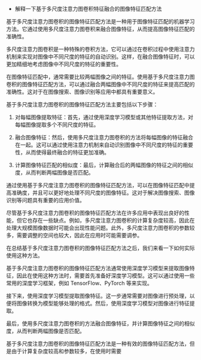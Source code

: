 - 解释一下基于多尺度注意力图卷积特征融合的图像特征匹配方法

基于多尺度注意力图卷积的图像特征匹配方法是一种用于图像特征匹配的机器学习方法。它通过使用多尺度注意力图卷积来融合图像特征，从而提高图像特征匹配的准确性。

多尺度注意力图卷积是一种特殊的卷积方法，它可以通过在卷积过程中使用注意力机制来实现对图像中不同尺度的特征的自动识别。这样，在融合图像特征时，可以更加精细地考虑图像中不同尺度的特征的重要性。

在图像特征匹配中，通常需要比较两幅图像之间的特征。使用基于多尺度注意力图卷积的图像特征匹配方法，可以通过融合两幅图像中不同尺度的特征来提高匹配的准确性。这对于在图像搜索、图像识别等应用中都具有重要意义。

基于多尺度注意力图卷积的图像特征匹配方法主要包括以下步骤：

1.  对每幅图像提取特征：首先，通过使用深度学习模型或其他特征提取方法，对每幅图像提取多个不同尺度的特征。
    
2.  融合图像特征：然后，使用多尺度注意力图卷积的方法将每幅图像的特征融合在一起。这可以通过使用注意力机制来自动识别图像中不同尺度的特征的重要性，从而使得最终融合的特征更加准确。
    
3.  计算图像特征匹配的相似度：最后，计算融合后的两幅图像的特征之间的相似度，从而判断两幅图像是否匹配。
    

通过使用基于多尺度注意力图卷积的图像特征匹配方法，可以在图像特征匹配中提高准确度，并且可以更好地处理不同尺度的图像特征。这对于解决图像搜索、图像识别等问题具有重要的应用价值。

尽管基于多尺度注意力图卷积的图像特征匹配方法在许多应用中表现出良好的性能，但它也存在一些缺点。例如，多尺度注意力图卷积的计算复杂度较高，因此在处理大规模图像数据时可能会出现性能问题。此外，多尺度注意力图卷积的参数较多，需要调整的空间也较大，因此在应用时可能需要调参。

在总结基于多尺度注意力图卷积的图像特征匹配方法之后，我们来看一下如何实际使用这种方法。

基于多尺度注意力图卷积的图像特征匹配方法通常使用深度学习模型来提取图像特征，因此在使用这种方法时，需要首先准备好深度学习模型。这可以通过使用一些常用的深度学习框架，例如 TensorFlow、PyTorch 等来实现。

接下来，使用深度学习模型提取图像特征。这一步通常需要对图像进行预处理，以便将图像转换为模型能够处理的格式。然后，使用深度学习模型对图像进行特征提取。

最后，使用多尺度注意力图卷积的方法融合图像特征，并计算图像特征之间的相似度，从而判断两幅图像是否匹配。

基于多尺度注意力图卷积的图像特征匹配方法是一种有效的图像特征匹配方法，但是由于计算复杂度较高和参数较多，在使用时需要